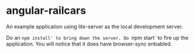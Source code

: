 # angular-railcars

An example application using lite-server as the local development server.

Do an `npm install' to bring down the server. Do `npm start` to fire up 
the application. You will notice that it does have browser-sync enbabled.